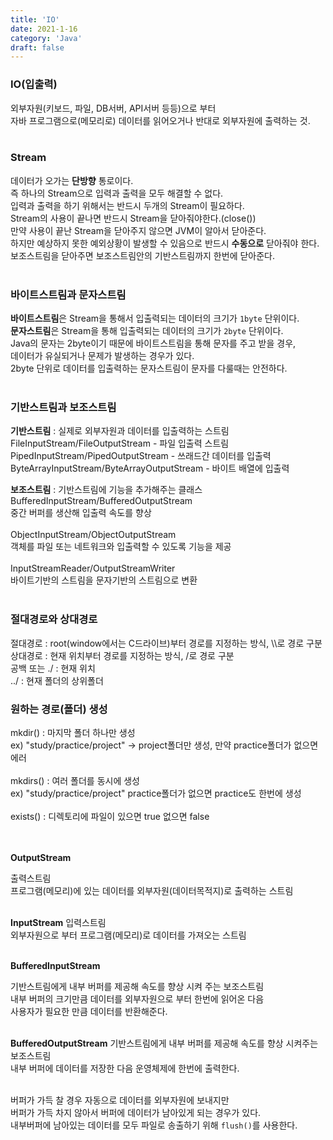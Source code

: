 ```yaml
---
title: 'IO'
date: 2021-1-16
category: 'Java'
draft: false
---
```



### IO(입출력)

외부자원(키보드, 파일, DB서버, API서버 등등)으로 부터   
자바 프로그램으로(메모리로) 데이터를 읽어오거나 반대로 외부자원에 출력하는 것.   
<br>


### Stream

데이터가 오가는 **단방향** 통로이다.   
즉 하나의 Stream으로 입력과 출력을 모두 해결할 수 없다.   
입력과 출력을 하기 위해서는 반드시 두개의 Stream이 필요하다.   
Stream의 사용이 끝나면 반드시 Stream을 닫아줘야한다.(close())   
만약 사용이 끝난 Stream을 닫아주지 않으면 JVM이 알아서 닫아준다.   
하지만 예상하지 못한 예외상황이 발생할 수 있음으로 반드시 **수동으로** 닫아줘야 한다.   
보조스트림을 닫아주면 보조스트림안의 기반스트림까지 한번에 닫아준다.   
<br>




### 바이트스트림과 문자스트림

**바이트스트림**은 Stream을 통해서 입출력되는 데이터의 크기가 `1byte` 단위이다.   
**문자스트림**은 Stream을 통해 입출력되는 데이터의 크기가 `2byte` 단위이다.   
Java의 문자는 2byte이기 때문에 바이트스트림을 통해 문자를 주고 받을 경우,   
데이터가 유실되거나 문제가 발생하는 경우가 있다.   
2byte 단위로 데이터를 입출력하는 문자스트림이 문자를 다룰때는 안전하다.   
<br>




### 기반스트림과 보조스트림

**기반스트림** : 실제로 외부자원과 데이터를 입출력하는 스트림   
FileInputStream/FileOutputStream  - 파일 입출력 스트림
PipedInputStream/PipedOutputStream  - 쓰래드간 데이터를 입출력
ByteArrayInputStream/ByteArrayOutputStream  - 바이트 배열에 입출력
<br>


**보조스트림** : 기반스트림에 기능을 추가해주는 클래스   
BufferedInputStream/BufferedOutputStream   
중간 버퍼를 생산해 입출력 속도를 향상   
<br>
ObjectInputStream/ObjectOutputStream   
객체를 파일 또는 네트워크와 입출력할 수 있도록 기능을 제공   
<br>
InputStreamReader/OutputStreamWriter    
바이트기반의 스트림을 문자기반의 스트림으로 변환   
<br>


### 절대경로와 상대경로

절대경로 : root(window에서는 C드라이브)부터 경로를 지정하는 방식, \\\\로 경로 구분   
상대경로 : 현재 위치부터 경로를 지정하는 방식, /로 경로 구분   
공백 또는 ./ : 현재 위치    
../ : 현재 폴더의 상위폴더   


### 원하는 경로(폴더) 생성
mkdir() : 마지막 폴더 하나만 생성   
ex) "study/practice/project" -> project폴더만 생성, 만약 practice폴더가 없으면 에러   
<br>
mkdirs() : 여러 폴더를 동시에 생성   
ex) "study/practice/project" practice폴더가 없으면 practice도 한번에 생성   
<br>
exists() : 디렉토리에 파일이 있으면 true 없으면 false    
<br>
<br>


**OutputStream**

출력스트림   
프로그램(메모리)에 있는 데이터를 외부자원(데이터목적지)로 출력하는 스트림   
<br>

**InputStream**
입력스트림   
외부자원으로 부터 프로그램(메모리)로 데이터를 가져오는 스트림   
<br>


**BufferedInputStream**

기반스트림에게 내부 버퍼를 제공해 속도를 향상 시켜 주는 보조스트림   
내부 버퍼의 크기만큼 데이터를 외부자원으로 부터 한번에 읽어온 다음   
사용자가 필요한 만큼 데이터를 반환해준다.   
<br>


**BufferedOutputStream**
기반스트림에게 내부 버퍼를 제공해 속도를 향상 시켜주는 보조스트림   
내부 버퍼에 데이터를 저장한 다음 운영체제에 한번에 출력한다.   
<br>


버퍼가 가득 찰 경우 자동으로 데이터를 외부자원에 보내지만   
버퍼가 가득 차지 않아서 버퍼에 데이터가 남아있게 되는 경우가 있다.   
내부버퍼에 남아있는 데이터를 모두 파일로 송출하기 위해 `flush()`를 사용한다.   




